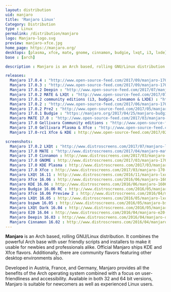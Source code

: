 ```yaml
---
layout: distribution
uid: manjaro
title: 'Manjaro Linux'
Category: Distribution
type : Linux
permalink: /distribution/manjaro
logo: Manjaro-logo.svg
preview: manjaro-xfce.jpg
home_page: https://manjaro.org/
desktops: [plasma, xfce, mate, gnome, cinnamon, budgie, lxqt, i3, lxde]
base : [arch]

description : Manjaro is an Arch based, rolling GNU/Linux distribution. It combines the powerful Arch base with user friendly scripts and installers to make it usable for newbies and professionals alike. Stories and updates on Manjaro GNU/Linux.

releases:
  Manjaro 17.0.4 : "http://www.open-source-feed.com/2017/09/manjaro-1704-fixes-issue-with-graphical.html"
  Manjaro 17.0.3 : "http://www.open-source-feed.com/2017/09/manjaro-1703-gellivara-released-gnome.html"
  Manjaro 17.0.2 Deepin : "http://www.open-source-feed.com/2017/07/manjaro-deepin-1702-released-with.html"
  Manjaro 17.0.2 MATE & LXQt : "http://www.open-source-feed.com/2017/07/manjaro-1702-mate-lxqt-community.html"
  Manjaro 17.0.2 community editions (i3, budgie, cinnamon & LXDE) : "http://www.open-source-feed.com/2017/07/manjaro-1702-community-editions.html"
  Manjaro 17.0.2 : "http://www.open-source-feed.com/2017/06/manjaro-1702-released-with-updated.html"
  Manjaro 17.0.2 Pre2 : "http://www.open-source-feed.com/2017/05/manjaro-170-gellivara-gets-another.html"
  Manjaro 17.0.1 Budgie : "https://manjaro.org/2017/04/25/manjaro-budgie-17-0-1-released/"
  Manjaro MATE 17.0 : "http://www.open-source-feed.com/2017/03/manjaro-mate-170-released-with-mate.html"
  Manjaro 17.0 Gellivara Community editions : "http://www.open-source-feed.com/2017/03/manjaro-170-fringilla-community.html"
  Manjaro 17.0 Gellivara Plasma & Xfce : "http://www.open-source-feed.com/2017/03/manjaro-170-fringilla-plasma-xfce.html"
  Manjaro 17.0-rc1 Xfce & KDE : http://www.open-source-feed.com/2017/02/manjaro-170-rc1-xfce-kde-flavors.html

screenshots:
  Manjaro 17.0.2 LXQt : "http://www.distroscreens.com/2017/07/manjaro-lxqt-1702-screenshots.html"
  Manjaro 17.0 MATE : "http://www.distroscreens.com/2017/04/manjaro-mate-170-screenshots.html"
  Manjaro 17.0 Cinnamon : http://www.distroscreens.com/2017/03/manjaro-170-gellivara-cinnamon.html
  Manjaro 17.0 GNOME : http://www.distroscreens.com/2017/03/manjaro-170-gellivara-gnome-screenshots.html
  Manjaro 17.0 KDE Plasma : http://www.distroscreens.com/2017/03/manjaro-170-gellivara-plasma-edition.html
  Manjaro 17.0 Xfce : http://www.distroscreens.com/2017/03/manjaro-170-fringilla-xfce-edition.html
  Manjaro LXQt 16.11 : http://www.distroscreens.com/2016/11/manjaro-lxqt-edition-1611-screenshots.html
  Manjaro Xfce 16.06 : http://www.distroscreens.com/2016/06/manjaro-1606-xfce-screenshots.html
  Manjaro KDE 16.06 : http://www.distroscreens.com/2016/06/manjaro-1606-kde-daniella-screenshots.html 
  Manjaro Budgie 16.06 RC : http://www.distroscreens.com/2016/05/manjaro-budgie-1606-rc-screenshots.html
  Manjaro Xfce 16.06 Preview 2 : http://www.distroscreens.com/2016/04/manjaro-xfce-1606-daniella-preview-2.html
  Manjaro LXQt 16.05 : http://www.distroscreens.com/2016/05/manjaro-lxqt-1605-ice-screenshots.html
  Manjaro bspwm 16.05 : http://www.distroscreens.com/2016/05/manjaro-bspwm-1605-screenshots.html
  Manjaro LXQt Dark 16.04 : http://www.distroscreens.com/2016/05/manjaro-lxqt-dark-1604-screenshots.html
  Manjaro E20 16.04 : http://www.distroscreens.com/2016/04/manjaro-e20-1604-screenshots.html
  Manjaro Deepin 16.03 : http://www.distroscreens.com/2016/04/manjaro-deepin-1603-screenshots.html
  Manjaro Cinnamon 16.02 : http://www.distroscreens.com/2016/04/manjaro-cinnamon-1602-screenshots.html
---
```


**Manjaro** is an Arch based, rolling GNU/Linux distribution. It combines the powerful Arch base with user friendly scripts and installers to make it usable for newbies and professionals alike. Official Manjaro ships KDE and Xfce flavors. Additionally, there are community flavors featuring other desktop environments also.

Developed in Austria, France, and Germany, Manjaro provides all the benefits of the Arch operating system combined with a focus on user-friendliness and accessibility. Available in both 32 and 64 bit versions, Manjaro is suitable for newcomers as well as experienced Linux users.
